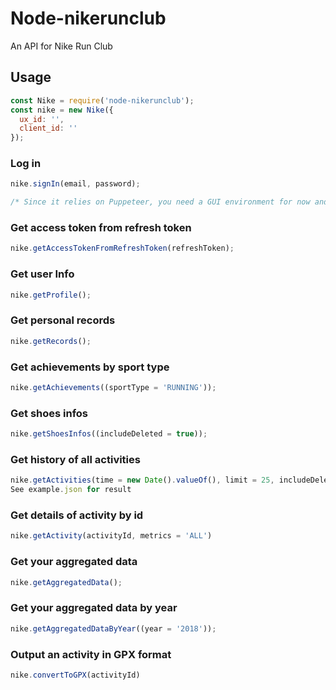 # Node-nikerunclub

An API for Nike Run Club

## Usage

```javascript
const Nike = require('node-nikerunclub');
const nike = new Nike({
  ux_id: '',
  client_id: ''
});
```

### Log in

```javascript
nike.signIn(email, password);

/* Since it relies on Puppeteer, you need a GUI environment for now and it might not be a reliable long-term solution */
```

### Get access token from refresh token

```javascript
nike.getAccessTokenFromRefreshToken(refreshToken);
```

### Get user Info

```javascript
nike.getProfile();
```

### Get personal records

```javascript
nike.getRecords();
```

### Get achievements by sport type

```javascript
nike.getAchievements((sportType = 'RUNNING'));
```

### Get shoes infos

```javascript
nike.getShoesInfos((includeDeleted = true));
```

### Get history of all activities

```javascript
nike.getActivities(time = new Date().valueOf(), limit = 25, includeDeleted = true)
See example.json for result
```

### Get details of activity by id

```javascript
nike.getActivity(activityId, metrics = 'ALL')
```

### Get your aggregated data

```javascript
nike.getAggregatedData();
```

### Get your aggregated data by year

```javascript
nike.getAggregatedDataByYear((year = '2018'));
```

### Output an activity in GPX format

```javascript
nike.convertToGPX(activityId)
```
